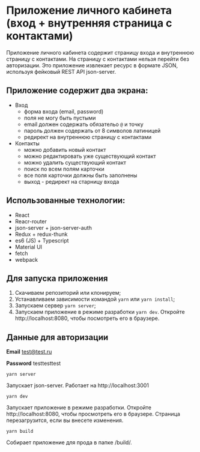 # Приложение личного кабинета (вход + внутренняя страница с контактами) 
Приложение личного кабинета содержит страницу входа и внутреннюю страницу с контактами. На страницу с контактами нельзя перейти без авторизации. Это приложение извлекает ресурс в формате JSON,
используя фейковый REST API json-server.

## Приложение содержит два экрана:
* Вход
  * форма входа (email, password)
  * поля не могу быть пустыми
  * email должен содержать обязательо `@` и точку
  * пароль должен содержать от 8 символов латиницей  
  * редирект на внутреннюю страницу с контактами
* Контакты
  * можно добавить новый контакт
  * можно редактировать уже существующий контакт
  * можно удалить существующий контакт
  * поиск по всем полям карточки
  * все поля карточки должны быть заполнены
  * выход - редирект на старницу входа
  
## Использованные технологии:
* React
* Reacr-router
* json-server + json-server-auth
* Redux + redux-thunk
* es6 (JS) + Typescript
* Material UI
* fetch
* webpack

## Для запуска приложения
1. Скачиваем репозиторий или клонируем;
2. Устанавливаем зависимости командой `yarn` или `yarn install`;
3. Запускаем сервер `yarn server`;
4. Запускаем приложение в режиме разработки `yarn dev`. Откройте http://localhost:8080, чтобы посмотреть его в браузере.

## Данные для авторизации
**Email** test@test.ru

**Password** testtesttest

```
yarn server
```
Запускает json-server. Работает на http://localhost:3001


```
yarn dev
```
Запускает приложение в режиме разработки. Откройте http://localhost:8080, чтобы просмотреть его в браузере.
Страница перезагрузится, если вы внесете изменения.


```
yarn build
```
Собирает приложение для прода в папке /build/.